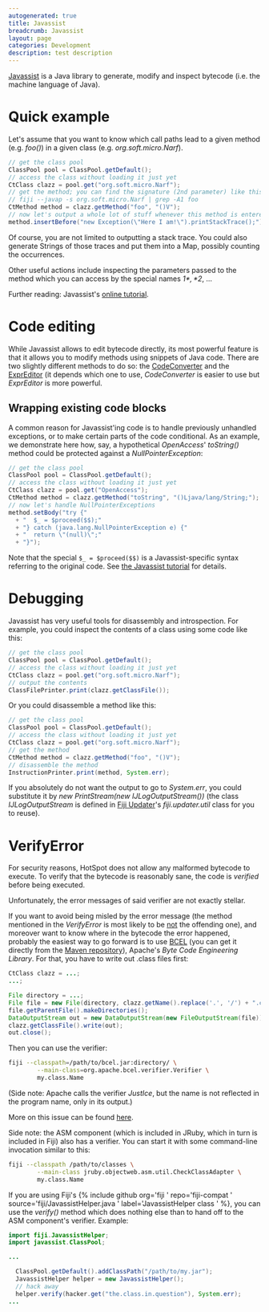 ```yaml
---
autogenerated: true
title: Javassist
breadcrumb: Javassist
layout: page
categories: Development
description: test description
---
```


[Javassist](http://www.javassist.org) is a Java library to generate, modify and inspect bytecode (i.e. the machine language of Java).

# Quick example

Let's assume that you want to know which call paths lead to a given method (e.g. *foo()*) in a given class (e.g. *org.soft.micro.Narf*).

``` java
// get the class pool
ClassPool pool = ClassPool.getDefault();
// access the class without loading it just yet
CtClass clazz = pool.get("org.soft.micro.Narf");
// get the method; you can find the signature (2nd parameter) like this:
// fiji --javap -s org.soft.micro.Narf | grep -A1 foo
CtMethod method = clazz.getMethod("foo", "()V");
// now let's output a whole lot of stuff whenever this method is entered
method.insertBefore("new Exception(\"Here I am!\").printStackTrace();");
```

Of course, you are not limited to outputting a stack trace. You could also generate Strings of those traces and put them into a Map, possibly counting the occurrences.

Other useful actions include inspecting the parameters passed to the method which you can access by the special names *$1*, *$2*, ...

Further reading: Javassist's [online tutorial](http://www.csg.is.titech.ac.jp/~chiba/javassist/tutorial/tutorial.html).

# Code editing

While Javassist allows to edit bytecode directly, its most powerful feature is that it allows you to modify methods using snippets of Java code. There are two slightly different methods to do so: the [CodeConverter](http://www.csg.ci.i.u-tokyo.ac.jp/~chiba/javassist/html/index.html) and the [ExprEditor](http://www.csg.ci.i.u-tokyo.ac.jp/~chiba/javassist/html/javassist/expr/ExprEditor.html) (it depends which one to use, *CodeConverter* is easier to use but *ExprEditor* is more powerful.

## Wrapping existing code blocks

A common reason for Javassist'ing code is to handle previously unhandled exceptions, or to make certain parts of the code conditional. As an example, we demonstrate here how, say, a hypothetical *OpenAccess*' *toString()* method could be protected against a *NullPointerException*:

``` java
// get the class pool
ClassPool pool = ClassPool.getDefault();
// access the class without loading it just yet
CtClass clazz = pool.get("OpenAccess");
CtMethod method = clazz.getMethod("toString", "()Ljava/lang/String;");
// now let's handle NullPointerExceptions
method.setBody("try {"
  + "  $_ = $proceed($$);"
  + "} catch (java.lang.NullPointerException e) {"
  + "  return \"(null)\";"
  + "}");
```

Note that the special `$_ = $proceed($$)` is a Javassist-specific syntax referring to the original code. See [the Javassist tutorial](http://www.csg.ci.i.u-tokyo.ac.jp/~chiba/javassist/tutorial/tutorial2.html#before) for details.

# Debugging

Javassist has very useful tools for disassembly and introspection. For example, you could inspect the contents of a class using some code like this:

``` java
// get the class pool
ClassPool pool = ClassPool.getDefault();
// access the class without loading it just yet
CtClass clazz = pool.get("org.soft.micro.Narf");
// output the contents
ClassFilePrinter.print(clazz.getClassFile());
```

Or you could disassemble a method like this:

``` java
// get the class pool
ClassPool pool = ClassPool.getDefault();
// access the class without loading it just yet
CtClass clazz = pool.get("org.soft.micro.Narf");
// get the method
CtMethod method = clazz.getMethod("foo", "()V");
// disassemble the method
InstructionPrinter.print(method, System.err);
```

If you absolutely do not want the output to go to *System.err*, you could substitute it by *new PrintStream(new IJLogOutputStream())* (the class *IJLogOutputStream* is defined in [Fiji Updater](Update_Fiji )'s *fiji.updater.util* class for you to reuse).

# VerifyError

For security reasons, HotSpot does not allow any malformed bytecode to execute. To verify that the bytecode is reasonably sane, the code is *verified* before being executed.

Unfortunately, the error messages of said verifier are not exactly stellar.

If you want to avoid being misled by the error message (the method mentioned in the *VerifyError* is most likely to be <u>not</u> the offending one), and moreover want to know where in the bytecode the error happened, probably the easiest way to go forward is to use [BCEL](http://commons.apache.org/bcel/) (you can get it directly from the [Maven repository](http://maven.imagej.net/index.html#nexus-search;gav%7E%7Ebcel%7E%7E%7E)), Apache's *Byte Code Engineering Library*. For that, you have to write out .class files first:

``` java
CtClass clazz = ...;
...;

File directory = ...;
File file = new File(directory, clazz.getName().replace('.', '/') + ".class");
file.getParentFile().makeDirectories();
DataOutputStream out = new DataOutputStream(new FileOutputStream(file));
clazz.getClassFile().write(out);
out.close();
```

Then you can use the verifier:

``` bash
fiji --classpath=/path/to/bcel.jar:directory/ \
        --main-class=org.apache.bcel.verifier.Verifier \
        my.class.Name
```

(Side note: Apache calls the verifier *JustIce*, but the name is not reflected in the program name, only in its output.)

More on this issue can be found [here](http://elliotth.blogspot.com/2008/03/generating-jvm-bytecode.html).

Side note: the ASM component (which is included in JRuby, which in turn is included in Fiji) also has a verifier. You can start it with some command-line invocation similar to this:

``` bash
fiji --classpath /path/to/classes \
        --main-class jruby.objectweb.asm.util.CheckClassAdapter \
        my.class.Name
```

If you are using Fiji's {% include github org='fiji ' repo='fiji-compat ' source='fiji/JavassistHelper.java ' label='JavassistHelper class ' %}, you can use the *verify()* method which does nothing else than to hand off to the ASM component's verifier. Example:

``` java
import fiji.JavassistHelper;
import javassist.ClassPool;

...

  ClassPool.getDefault().addClassPath("/path/to/my.jar");
  JavassistHelper helper = new JavassistHelper();
  // hack away
  helper.verify(hacker.get("the.class.in.question"), System.err);
...
```


